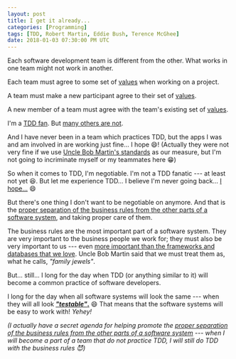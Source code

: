 ```yaml
---
layout: post
title: I get it already...
categories: [Programming]
tags: [TDD, Robert Martin, Eddie Bush, Terence McGhee]
date: 2018-01-03 07:30:00 PM UTC
---
```


<!-- January 4, 2018 03:30:00 AM Philippine Time -->

Each software development team is different from the other. What works in one team might not work in another.

Each team must agree to some set of [values](http://blog.cleancoder.com/uncle-bob/2014/06/17/IsTddDeadFinalThoughts.html) when working on a project.

A team must make a new participant agree to their set of [values](https://terencemcghee.com/Articles/Tech/2016/10/15/551B3828CD47198C7C5A58903228DA71.html).

A new member of a team must agree with the team's existing set of [values](/memorabilia/books/the-craftsman-series/#4).

I'm a [TDD fan](/quotes/tdd). But [many others are not](http://blog.cleancoder.com/uncle-bob/2014/05/02/ProfessionalismAndTDD.html).

<!--more-->

And I have never been in a team which practices TDD, but the apps I was and am involved in are working just fine... I hope :smile:! (Actually they were not very fine if we use [Uncle Bob Martin's standards](/memorabilia/videos/expecting-professionalism-by-uncle-bob-martin/#expectations) as our measure, but I'm not going to incriminate myself or my teammates here :grin:)

So when it comes to TDD, I'm negotiable. I'm not a TDD fanatic --- at least not yet :laughing:. But let me experience TDD... I believe I'm never going back... [I hope...](http://blog.cleancoder.com/uncle-bob/2014/04/30/When-tdd-does-not-work.html) :smile:

But there's one thing I don't want to be negotiable on anymore. And that is the [proper separation of the business rules from the other parts of a software system](http://craftsmanshipcounts.com/policy-mechanism-preservation-business-value/), and taking proper care of them.

The business rules are the most important part of a software system. They are very important to the business people we work for; they must also be very important to us --- even [more important than the frameworks and databases that we love](http://blog.cleancoder.com/uncle-bob/2016/01/04/ALittleArchitecture.html). Uncle Bob Martin said that we must treat them as, what he calls, _"family jewels"_.


But... still... I long for the day when TDD (or anything similar to it) will become a common practice of software developers.

I long for the day when all software systems will look the same --- when they will all look [**_"testable"_.**](/2017/12/19/tdd-and-teaching-design-without-a-teacher) :smile: That means that the software systems will be easy to work with! _Yehey!_


_(I actually have a secret agenda for helping promote the [proper separation of the business rules from the other parts of a software system](http://craftsmanshipcounts.com/policy-mechanism-preservation-business-value/) --- when I will become a part of a team that do not practice TDD, I will still do TDD with the business rules :smiling_imp:)_

